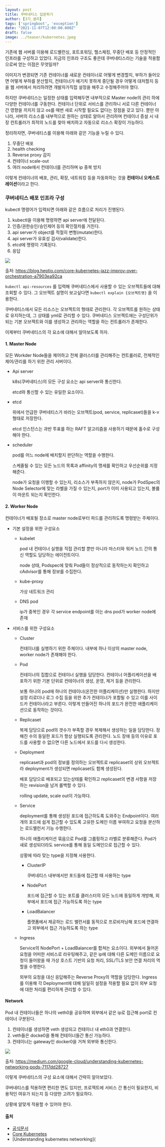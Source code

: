 ```yaml
---
layout: post  
title: 쿠버네티스 입문하기
author: [3기_샐리]
tags: ['springboot', 'exception']
date: "2021-11-07T12:00:00.000Z"
draft: false
image: ../teaser/kubernetes.jpeg
---
```


기존에 웹 서버를 이용해 로드밸런싱, 포트포워딩, 헬스체킹, 무중단 배포 등 안정적인 인프라를 구성하고 있었다. 지금의 인프라 구조도 좋은데 쿠버네티스라는 기술을 적용함으로써 얻는 이점은 무엇일까?

이미지가 변경되면 기존 컨테이너를 새로운 컨테이너로 어떻게 변경할지, 부하가 들어오면 어떻게 부하를 분산할지, 컨테이너가 예기치 못하게 중단될 경우 어떻게 대처할지 등을 웹 서버에서 처리하려면 개발자가직접 설정을 해주고 수정해주어야 했다.

하지만 쿠버네티스는 일정한 상태를 입력해두면 내부적으로 Master node의 관리 하에 다양한 컨테이너를 구동한다. 컨테이너 단위로 서비스를 관리하니 서로 다른 컨테이너 간 영향을 끼치지 않고 os를 매번 새로 시작할 필요도 없다는 장점을 갖고 있다. 뿐만 아니라, 서버의 리소스를 내부적으로 원하는 상태로 알아서 관리하며 컨테이너 증설 시 내장 컨트롤러가 최적의 노드를 찾아 배치하고 자동으로 리소스 확장이 가능하다.

정리하자면, 쿠버네티스를 이용해 아래와 같은 기능을 누릴 수 있다.

1. 무중단 배포
2. health checking
3. Reverse proxy 감지
4. 컨테이너 scale-out
5. 여러 node에서 컨테이너를 관리하며 ip 중복 방지

이렇게 컨테이너의 배포, 관리, 확장, 네트워킹 등을 자동화하는 것을 **컨테이너 오케스트레이션**이라고 한다.



### 쿠버네티스 배포 인프라 구성

kubectl 명령어가 입력되면 아래와 같은 흐름으로 처리가 진행된다.

1. kubectl을 이용해 명령하면 api server에 전달된다.
2. 인증/권한승인/승인제어 등의 확인절차를 거친다.
3. api server가 object를 적절히 변형(mutate)한다.
4. api server가 유효성 검사(validate)한다.
5. etcd에 명령이 기록된다.
6. 응답

<img src="https://user-images.githubusercontent.com/43775108/135277150-6c626d51-d338-4125-92b2-6183c5ed5373.png">

출처: https://blog.heptio.com/core-kubernetes-jazz-improv-over-orchestration-a7903ea92ca



`kubectl api-resources` 를 입력해 쿠버네티스에서 사용할 수 있는 오브젝트들에 대해 조회할 수 있다. 그 오브젝트 설명이 보고싶다면 `kubectl explain {오브젝트명}` 을 이용한다.

쿠버네티스에서 모든 리소스는 오브젝트의 형태로 관리한다. 각 오브젝트를 원하는 상태로 유지하는데, 그 상태를 yml로 관리할 수 있다. 쿠버네티스 오브젝트에는 구성단위가 되는 기본 오브젝트와 이를 생성하고 관리하는 역할을 하는 컨트롤러가 존재한다.

이제부터 쿠버네티스의 각 요소에 대해서 알아보도록 하자.

#### 1. Master Node

모든 Workder Node들을 제어하고 전체 클러스터를 관리해주는 컨트롤러로, 전체적인 제어/관리를 하기 위한 관리 서버이다.

- Api server

  k8s(쿠버네티스)의 모든 구성 요소는 api server와 통신한다.

  etcd와 통신할 수 있는 유일한 요소이다.

- etcd

  위에서 언급한 쿠버네티스가 바라는 오브젝트(pod, service, replicaset)들을 k-v 형태로 저장한다.

  etcd 인스턴스는 과반 투표를 하는 RAFT 알고리즘을 사용하기 때문에 홀수로 구성해야 한다.

- scheduler

  pod를 어느 node에 배치할지 판단하는 역할을 수행한다.

  스케줄될 수 있는 모든 노드의 목록과 affinity의 명세를 확인하고 우선순위를 지정해준다.

  node가 요청을 이행할 수 있는지, 리소스가 부족하지 않은지, node가 PodSpec의 Node Selector에 맞는 라벨을 가질 수 있는지, port가 이미 사용되고 있는지, 볼륨이 마운트 되는지 확인한다.

#### 2. Worker Node

컨테이너가 배포될 장소로 master node로부터 파드를 관리하도록 명령받는 주체이다.

- 기본 설정을 위한 구성요소

  - kubelet

    pod 내 컨테이너 실행을 직접 관리할 뿐만 아니라 마스터와 워커 노드 간의 통신 역할도 담당하는 에이전트이다.

    node 상태, Podspec에 맞춰 Pod들이 정상적으로 동작하는지 확인하고 cAdvisor를 통해 정보를 수집한다.

  - kube-proxy

    가상 네트워크 관리

  - DNS pod

    ip가 중복인 경우 각 service endpoint를 아는 dns pod가 worker node에 존재

- 서비스를 위한 구성요소

  - Cluster

    컨테이너를 실행하기 위한 주체이다. 내부에 하나 이상의 master node, worker node가 존재해야 한다.

  - Pod

    컨테이너의 집합으로 컨테이너 실행을 담당한다. 컨테이너 어플리케이션을 배포하기 위한 기본 단위로 컨테이너의 생성, 운영, 제거 등을 관리한다.

    보통 하나의 pod에 하나의 컨테이너(온전한 어플리케이션)만 실행한다. 하지만 설정 리로더나 로그 수집 등을 위한 추가 컨테이너가 포함될 수 있고 이를 사이드카 컨테이너라고 부른다. 이렇게 만들어진 하나의 포드가 완전한 애플리케이션으로 동작하는 것이다.

  - Replicaset

    복제 담당으로 pod의 갯수가 부족할 경우 복제해서 생성하는 일을 담당한다. 정해진 수의 동일한 포드가 항상 실행되도록 관리한다. 노드 장애 등의 이유로 포드를 사용할 수 없으면 다른 노드에서 포드를 다시 생성한다.

  - Deployment

    replicaset과 pod의 정보를 정의하는 오브젝트로 replicaset의 상위 오브젝트라 deployment가 생성되면 replicaset도 함께 생성된다.

    배포 담당으로 배포되고 있는상태를 확인하고 replicaset의 변경 사항을 저장하는 revision을 남겨 롤백할 수 있다.

    rolling update, scale out이 가능하다.

  - Service

    deployment를 통해 생성된 포드에 접근하도록 도와주는 Endpoint이다. 여러 개의 포드에 쉽게 접근할 수 있도록 고유한 도메인 이름 부여하고 요청을 분산하는 로드밸런서 기능 수행한다.

    하나의 애플리케이션 묶음으로 Pod를 그룹핑하고 라벨로 분류해준다. Pod가 새로 생성되더라도 service를 통해 동일 도메인으로 접근할 수 있다.

    상황에 따라 맞는 type을 지정해 사용한다.

    - ClusterIP

      쿠버네티스 내부에서만 포드들에 접근할 때 사용하는 type

    - NodePort

      포드에 접근할 수 있는 포트를 클러스터의 모든 노드에 동일하게 개방해, 외부에서 포드에 접근 가능하도록 하는 type

    - LoadBalancer

      플랫폼에서 제공하는 로드 밸런서를 동적으로 프로비저닝해 포드에 연결하고 외부에서 접근 가능하도록 하는 type

  - Ingress

    Service의 NodePort + LoadBalancer를 합쳐논 요소이다. 외부에서 들어온 요청을 어떠한 서비스로 라우팅해주고, 같은 ip에 대해 다른 도메인 이름으로 요청이 들어왔을 때 가상 호스트 기반의 요청 처리, SSL/TLS 보안 연결 처리의 역할을 수행한다.

    외부의 요청을 대신 응답해주는 Reverse Proxy의 역할을 담당한다. Ingress를 이용해 각 Deployment에 대해 일일히 설정을 적용할 필요 없이 외부 요청에 대한 처리를 편리하게 관리할 수 있다.

#### Network

Pod 내 컨테이너들은 하나의 veth0을 공유하며 외부에서 같은 ip로 접근해 port로 컨테이너 구분된다.

1. 컨테이너를 생성하면 veth 생성되고 컨테이너 내 eth0과 연결한다.
2. veth들은 docke0을 통해 컨테이너들간 통신 가능하다.
3. 컨테이너는 gateway인 docker0을 거쳐 외부와 통신한다.

<img src="https://user-images.githubusercontent.com/43775108/135275554-2b95e0db-415b-4163-9ae3-258215073902.png">

출처: https://medium.com/google-cloud/understanding-kubernetes-networking-pods-7117dd28727



이렇게 쿠버네티스의 구성 요소에 대해서 간략히 알아보았다.

쿠버네티스를 적용하면 편리한 면도 있지만, 프로젝트에 서비스 간 통신이 필요한지, 비용적인 여유가 되는지 등 다양한 고려가 필요하다.

상황에 알맞게 적용할 수 있어야 한다.



#### 출처

- [공식문서](https://kubernetes.io/)
- [Core Kubernetes](https://blog.heptio.com/core-kubernetes-jazz-improv-over-orchestration-a7903ea92ca)
- [Understanding kubernetes networking](
